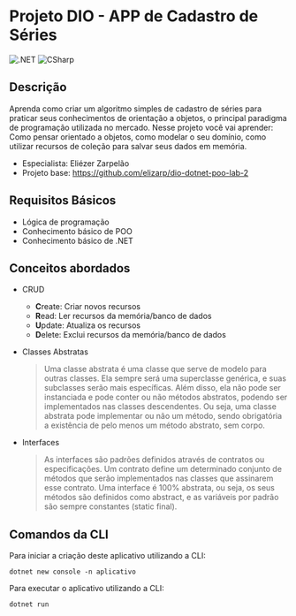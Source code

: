 # Projeto DIO - APP de Cadastro de Séries
![.NET](https://img.shields.io/badge/.NET-5C2D91?style=plastic&logo=.net&logoColor=white)
![CSharp](https://img.shields.io/badge/C%23-239120?style=plastic&logo=c-sharp&logoColor=white)

## Descrição

Aprenda como criar um algoritmo simples de cadastro de séries para praticar seus conhecimentos de orientação a objetos, o principal paradigma de programação utilizada no mercado. Nesse projeto você vai aprender: Como pensar orientado a objetos, como modelar o seu domínio, como utilizar recursos de coleção para salvar seus dados em memória.

- Especialista: Eliézer Zarpelão
- Projeto base: https://github.com/elizarp/dio-dotnet-poo-lab-2

## Requisitos Básicos

- Lógica de programação
- Conhecimento básico de POO
- Conhecimento básico de .NET

## Conceitos abordados

- CRUD
  - **C**reate: Criar novos recursos
  - **R**ead: Ler recursos da memória/banco de dados
  - **U**pdate: Atualiza os recursos
  - **D**elete: Exclui recursos da memória/banco de dados

- Classes Abstratas
  > Uma classe abstrata é uma classe que serve de modelo para outras classes. Ela sempre será uma superclasse genérica, e suas subclasses serão mais específicas. Além disso, ela não pode ser instanciada e pode conter ou não métodos abstratos, podendo ser implementados nas classes descendentes. Ou seja, uma classe abstrata pode implementar ou não um método, sendo obrigatória a existência de pelo menos um método abstrato, sem corpo.

- Interfaces
  > As interfaces são padrões definidos através de contratos ou especificações. Um contrato define um determinado conjunto de métodos que serão implementados nas classes que assinarem esse contrato. Uma interface é 100% abstrata, ou seja, os seus métodos são definidos como abstract, e as variáveis por padrão são sempre constantes (static final).

## Comandos da CLI

Para iniciar a criação deste aplicativo utilizando a CLI:

```shell
dotnet new console -n aplicativo
```

Para executar o aplicativo utilizando a CLI:

```shell
dotnet run
```